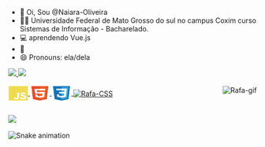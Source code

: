 - 👋 Oi, Sou @Naiara-Oliveira
- 👩‍🎓 Universidade Federal de Mato Grosso do sul  no campus Coxim  curso Sistemas de Informação - Bacharelado.
- 💻 aprendendo Vue.js
- 🌱 
- 😄 Pronouns: ela/dela

<div>
  <a href="https://github/Naiara-Oliveira">
   <img height="180em" src="https://github-readme-stats.vercel.app/api?username=Naiara-Oliveira&show_icons=true&theme=radical&include_all_commits=true&count_private=true"/>
       
   <img height="180em" src="https://github-readme-stats.vercel.app/api/top-langs/?username=Naiara-Oliveira&layout=compact&langs_count=16&theme=radical"/> 
<div style="display: inline_block"><br>
  <img align="center" alt="Rafa-Js" height="30" width="40" src="https://raw.githubusercontent.com/devicons/devicon/master/icons/javascript/javascript-plain.svg">
  <img align="center" alt="Rafa-HTML" height="30" width="40" src="https://raw.githubusercontent.com/devicons/devicon/master/icons/html5/html5-original.svg">
  <img align="center" alt="Rafa-CSS" height="30" width="40" src="https://raw.githubusercontent.com/devicons/devicon/master/icons/css3/css3-original.svg">
<img align="center" alt="Rafa-CSS" height="30" width="50" src="https://img.shields.io/badge/Bootstrap-563D7C?style=for-the-badge&logo=bootstrap&logoColor=white">
  <img align="right" alt="Rafa-gif" src="https://cdn.discordapp.com/attachments/795358919417397249/825430589581688872/hi.gif">
</div>
  
##
  
<div>
  <a href="https://https://www.linkedin.com/in/naiara-oliveira-dev/" target="_blank"><img src="https://img.shields.io/badge/-LinkedIn-%230077B5?style=for-the-badge&logo=linkedin&logoColor=white" target="_blank"></a>   
</div>

![Snake animation](https://github.com/rafaballerini2/rafaballerini2/blob/output/github-contribution-grid-snake.svg)
    </div>
<!---
Naiara-Oliveira/Naiara-Oliveira is a ✨ special ✨ repository because its `README.md` (this file) appears on your GitHub profile.
You can click the Preview link to take a look at your changes.
--->
